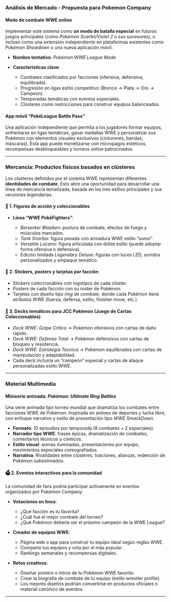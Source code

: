 ### Análisis de Mercado - Propuesta para Pokemon Company 

#### Modo de combate WWE online

Implementar este sistema como **un modo de batalla especial** en futuros juegos principales (como *Pokémon Scarlet/Violet 2* o sus sucesores), o incluso como una extensión independiente en plataformas existentes como *Pokémon Showdown* o una nueva aplicación móvil.

* **Nombre tentativo**: *Pokémon WWE League Mode*
* **Características clave**:

  * Combates clasificados por facciones (ofensiva, defensiva, equilibrada).
  * Progresión en ligas estilo competitivo (Bronce → Plata → Oro → Campeón).
  * Temporadas temáticas con eventos especiales.
  * Clústeres como restricciones para construir equipos balanceados.

#### App móvil “PokéLeague Battle Pass”

Una aplicación independiente que permita a los jugadores formar equipos, enfrentarse en ligas temáticas, ganar medallas WWE y personalizar sus Pokémon con elementos visuales exclusivos (cinturones, bandas, máscaras). Esta app puede monetizarse con micropagos estéticos, recompensas desbloqueables y torneos online patrocinados.

---

### Mercancía: Productos físicos basados en clústeres

Los clústeres definidos por el sistema WWE representan diferentes **identidades de combate**. Esto abre una oportunidad para desarrollar una línea de mercancía tematizada, basada en los tres estilos principales y sus versiones legendarias.

#### 🔹 1. Figuras de acción y coleccionables

* **Línea “WWE PokéFighters”**:

  * *Berserker Blaziken*: postura de combate, efectos de fuego y músculos marcados.
  * *Tank Snorlax*: figura pesada con armadura WWE estilo “sumo”.
  * *Versatile Lucario*: figura articulada con doble estilo (puede adoptar forma ofensiva o defensiva).
  * Edición limitada *Legendary Deluxe*: figuras con luces LED, sonidos personalizados y empaque temático.

#### 🔹 2. Stickers, posters y tarjetas por facción

* Stickers coleccionables con logotipos de cada clúster.
* Posters de cada facción con su roster de Pokémon.
* Tarjetas con diseño tipo *ring de combate*, donde cada Pokémon tiene atributos WWE (fuerza, defensa, estilo, finisher move, etc.).

#### 🔹 3. Decks temáticos para JCC Pokémon (Juego de Cartas Coleccionables)

* *Deck WWE: Golpe Crítico* → Pokémon ofensivos con cartas de daño rápido.
* *Deck WWE: Defensa Total* → Pokémon defensivos con cartas de bloqueo y resistencia.
* *Deck WWE: Estrategia Técnica* → Pokémon equilibrados con cartas de manipulación y adaptabilidad.
* Cada deck incluiría un “campeón” especial y cartas de ataque personalizadas estilo WWE.

---

### Material Multimedia

#### Miniserie animada: *Pokémon: Ultimate Ring Battles*

Una serie animada tipo torneo mundial que dramatiza los combates entre facciones WWE de Pokémon. Inspirada en animes de deportes y lucha libre, con enfoque narrativo y estilo de presentación tipo *WWE SmackDown*.

* **Formato**: 10 episodios por temporada (8 combates + 2 especiales).
* **Narrador tipo WWE**: frases épicas, dramatización de combates, comentarios técnicos y cómicos.
* **Estilo visual**: arenas iluminadas, presentaciones por equipo, movimientos especiales coreografiados.
* **Narrativa**: Rivalidades entre clústeres, traiciones, alianzas, redención de Pokémon subestimados.

#### 🗳️ 2. Eventos interactivos para la comunidad

La comunidad de fans podría participar activamente en eventos organizados por Pokémon Company:

* **Votaciones en línea**:

  * ¿Qué facción es tu favorita?
  * ¿Cuál fue el mejor combate del torneo?
  * ¿Qué Pokémon debería ser el próximo campeón de la WWE League?

* **Creador de equipos WWE**:

  * Página web o app para construir tu equipo ideal según reglas WWE.
  * Comparte tus equipos y vota por el más popular.
  * Rankings semanales y recompensas digitales.

* **Retos creativos**:

  * Diseñar posters o intros de tu Pokémon WWE favorito.
  * Crear la biografía de combate de tu equipo (estilo wrestler profile).
  * Los mejores diseños podrían convertirse en productos oficiales o material canónico de eventos.

---